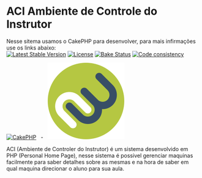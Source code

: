 # ACI Ambiente de Controle do Instrutor

Nesse sitema usamos o CakePHP para desenvolver, para mais infirmações use os links abaixo: <br />
[![Latest Stable Version](https://poser.pugx.org/cakephp/cakephp/v/stable.svg)](https://packagist.org/packages/cakephp/cakephp)
[![License](https://poser.pugx.org/cakephp/cakephp/license.svg)](https://packagist.org/packages/cakephp/cakephp)
[![Bake Status](https://secure.travis-ci.org/cakephp/cakephp.png?branch=master)](http://travis-ci.org/cakephp/cakephp)
[![Code consistency](http://squizlabs.github.io/PHP_CodeSniffer/analysis/cakephp/cakephp/grade.svg)](http://squizlabs.github.io/PHP_CodeSniffer/analysis/cakephp/cakephp/)

[![CakePHP](http://cakephp.org/img/cake-logo.png)](http://www.cakephp.org) &nbsp; - &nbsp;
[![CakePHP](https://github.com/lucasalmeidaa/ACI/blob/master/app/webroot/img/preloader.png)](http://www.cakephp.org)

ACI (Ambiente de Controler do Instrutor) é um sistema desenvolvido em PHP (Personal Home Page), nesse sistema é possivel gerenciar maquinas facilmente para saber detalhes sobre as mesmas e na hora de saber em qual maquina direcionar o aluno para sua aula.

